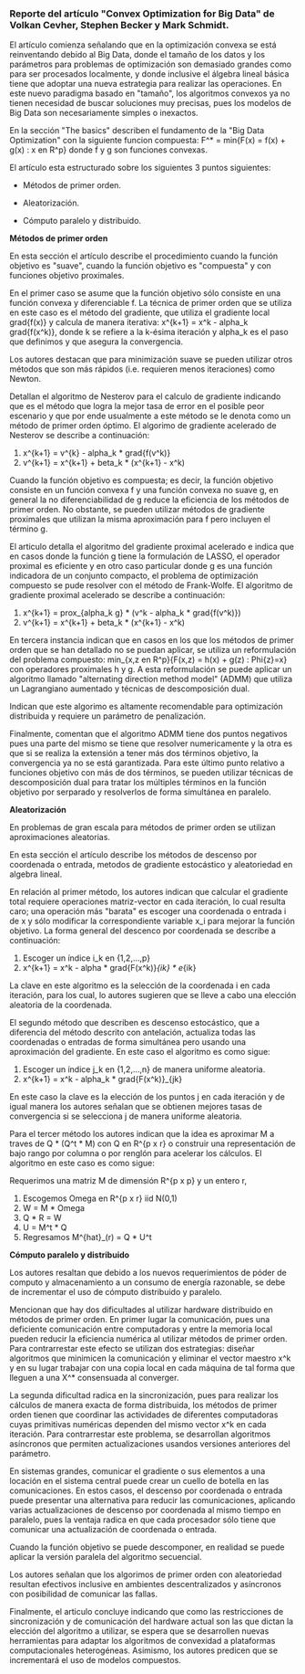 ### Reporte del artículo "Convex Optimization for Big Data" de Volkan Cevher, Stephen Becker y Mark Schmidt.

El artículo comienza señalando que en la optimización convexa se está reinventando debido al Big Data, donde el tamaño de los datos y los parámetros para problemas de optimización son demasiado grandes como para ser procesados localmente, y donde inclusive el álgebra lineal básica tiene que adoptar una nueva estrategia para realizar las operaciones. En este nuevo paradigma basado en "tamaño", los algoritmos convexos ya no tienen necesidad de buscar soluciones muy precisas, pues los modelos de Big Data son necesariamente simples o inexactos.

En la sección "The basics" describen el fundamento de la "Big Data Optimization" con la siguiente funcion compuesta: F^* = min{F(x) = f(x) + g(x) : x en R^p} donde f y g son funciones convexas.

El artículo esta estructurado sobre los siguientes 3 puntos siguientes:

- Métodos de primer orden.

- Aleatorización.

- Cómputo paralelo y distribuido.

__Métodos de primer orden__

En esta sección el artículo describe el procedimiento cuando la función objetivo es "suave", cuando la función objetivo es "compuesta" y con funciones objetivo proximales.

En el primer caso se asume que la función objetivo sólo consiste en una función convexa y diferenciable f. La técnica de primer orden que se utiliza en este caso es el método del gradiente, que utiliza el gradiente local grad{f(x)} y calcula de manera iterativa: x^{k+1} = x^k - alpha_k grad{f(x^k)}, donde k se refiere a la k-ésima iteración y alpha_k es el paso que definimos y que asegura la convergencia. 

Los autores destacan que para minimización suave se pueden utilizar otros métodos que son más rápidos (i.e. requieren menos iteraciones) como Newton.

Detallan el algoritmo de Nesterov para el calculo de gradiente indicando que es el método que logra la mejor tasa de error en el posible peor escenario y que por ende usualmente a este método se le denota como un método de primer orden óptimo. El algorimo de gradiente acelerado de Nesterov se describe a continuación:

1. x^{k+1} = v^{k} - alpha_k * grad{f(v^k)}
2. v^{k+1} = x^{k+1} + beta_k * (x^{k+1} - x^k)

Cuando la función objetivo es compuesta; es decir, la función objetivo consiste en un función convexa f y una función convexa no suave g, en general la no diferenciabilidad de g reduce la eficiencia de los métodos de primer orden. No obstante, se pueden utilizar métodos de gradiente proximales que utilizan la misma aproximación para f pero incluyen el término g.

El articulo detalla el algoritmo del gradiente proximal acelerado e indica que en casos donde la función g tiene la formulación de LASSO, el operador proximal es eficiente y en otro caso particular donde g es una función indicadora de un conjunto compacto, el problema de optimización compuesto se pude resolver con el método de Frank-Wolfe. El algoritmo de gradiente proximal acelerado se describe a continuación:

1. x^{k+1} = prox_{alpha_k g} * (v^k - alpha_k * grad{f(v^k)})
2. v^{k+1} = x^{k+1} + beta_k * (x^{k+1} - x^k)

En tercera instancia indican que en casos en los que los métodos de primer orden que se han detallado no se puedan aplicar, se utiliza un reformulación del problema compuesto: min_{x,z en R^p}{F(x,z) = h(x) + g(z) : Phi{z}=x} con operadores proximales h y g. A esta reformulación se puede aplicar un algoritmo llamado "alternating direction method model" (ADMM) que utiliza un Lagrangiano aumentado y técnicas de descomposición dual.

Indican que este algorimo es altamente recomendable para optimización distribuida y requiere un parámetro de penalización.

Finalmente, comentan que el algoritmo ADMM tiene dos puntos negativos pues una parte del mismo se tiene que resolver numericamente y la otra es que si se realiza la extensión a tener más dos términos objetivo, la convergencia ya no se está garantizada. Para este último punto relativo a funciones objetivo con más de dos términos, se pueden utilizar técnicas de descomposición dual para tratar los múltiples términos en la función objetivo por serparado y resolverlos de forma simultánea en paralelo.

__Aleatorización__

En problemas de gran escala para métodos de primer orden se utilizan aproximaciones aleatorias.

En esta sección el artículo describe los métodos de descenso por coordenada o entrada, metodos de gradiente estocástico y aleatoriedad en algebra lineal.

En relación al primer método, los autores indican que calcular el gradiente total requiere operaciones matriz-vector en cada iteración, lo cual resulta caro; una operación más "barata" es escoger una coordenada o entrada i de x y sólo modificar la correspondiente variable x_i para mejorar la función objetivo. La forma general del descenco por coordenada se describe a continuación:

1. Escoger un índice i_k en {1,2,...,p} 
2. x^{k+1} = x^k - alpha * grad{F(x^k)}_{ik} * e_{ik}

La clave en este algoritmo es la selección de la coordenada i en cada iteración, para los cual, lo autores sugieren que se lleve a cabo una elección aleatoria de la coordenada.

El segundo método que describen es descenso estocástico, que a diferencia del método descrito con antelación, actualiza todas las coordenadas o entradas de forma simultánea pero usando una aproximación del gradiente. En este caso el algoritmo es como sigue:

1. Escoger un índice j_k en {1,2,...,n} de manera uniforme aleatoria.
2. x^{k+1} = x^k - alpha_k * grad{F(x^k)}_{jk}

En este caso la clave es la elección de los puntos j en cada iteración y de igual manera los autores señalan que se obtienen mejores tasas de convergencia si se selecciona j de manera uniforme aleatoria.

Para el tercer método los autores indican que la idea es aproximar M a traves de Q * (Q^t * M) con Q en R^{p x r} o construir una representación de bajo rango por columna o por renglón para acelerar los cálculos. El algoritmo en este caso es como sigue:

Requerimos una matriz M de dimensión R^{p x p} y un entero r,

1. Escogemos Omega en R^{p x r} iid N(0,1)
2. W = M * Omega
3. Q * R = W
4. U = M^t * Q
5. Regresamos M^{hat}_(r) = Q * U^t


__Cómputo paralelo y distribuido__

Los autores resaltan que debido a los nuevos requerimientos de póder de computo y almacenamiento a un consumo de energía razonable, se debe de incrementar el uso de cómputo distribuido y paralelo.

Mencionan que hay dos dificultades al utilizar hardware distribuido en métodos de primer orden. En primer lugar la comunicación, pues una deficiente comunicación entre computadoras y entre la memoria local pueden reducir la eficiencia numérica al utilizar métodos de primer orden. Para contrarrestar este efecto se utilizan dos estrategias: diseñar algoritmos que minimicen la comunicación y eliminar el vector maestro x^k y en su lugar trabajar con una copia local en cada máquina de tal forma que lleguen a una X^* consensuada al converger.

La segunda dificultad radica en la sincronización, pues para realizar los cálculos de manera exacta de forma distribuida, los métodos de primer orden tienen que coordinar las actividades de diferentes computadoras cuyas primitivas numéricas dependen del mismo vector x^k en cada iteración. Para contrarrestar este problema, se desarrollan algoritmos asíncronos que permiten actualizaciones usandos versiones anteriores del parámetro.

En sistemas grandes, comunicar el gradiente o sus elementos a una locación en el sistema central puede crear un cuello de botella en las comunicaciones. En estos casos, el descenso por coordenada o entrada puede presentar una alternativa para reducir las comunicaciones, aplicando varias actualizaciones de descenso por coordenada al mismo tiempo en paralelo, pues la ventaja radica en que cada procesador sólo tiene que comunicar una actualización de coordenada o entrada.

Cuando la función objetivo se puede descomponer, en realidad se puede aplicar la versión paralela del algoritmo secuencial.

Los autores señalan que los algorimos de primer orden con aleatoriedad resultan efectivos inclusive en ambientes descentralizados y asíncronos con posibilidad de comunicar las fallas.

Finalmente, el articulo concluye indicando que como las restricciones de sincronización y de comunicación del hardware actual son las que dictan la elección del algoritmo a utilizar, se espera que se desarrollen nuevas herramientas para adaptar los algoritmos de convexidad a plataformas computacionales heterogéneas. Asimismo, los autores predicen que se incrementará el uso de modelos compuestos.

















